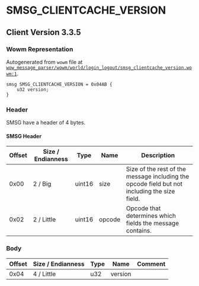 # SMSG_CLIENTCACHE_VERSION

## Client Version 3.3.5

### Wowm Representation

Autogenerated from `wowm` file at [`wow_message_parser/wowm/world/login_logout/smsg_clientcache_version.wowm:1`](https://github.com/gtker/wow_messages/tree/main/wow_message_parser/wowm/world/login_logout/smsg_clientcache_version.wowm#L1).
```rust,ignore
smsg SMSG_CLIENTCACHE_VERSION = 0x04AB {
    u32 version;
}
```
### Header

SMSG have a header of 4 bytes.

#### SMSG Header

| Offset | Size / Endianness | Type   | Name   | Description |
| ------ | ----------------- | ------ | ------ | ----------- |
| 0x00   | 2 / Big           | uint16 | size   | Size of the rest of the message including the opcode field but not including the size field.|
| 0x02   | 2 / Little        | uint16 | opcode | Opcode that determines which fields the message contains.|

### Body

| Offset | Size / Endianness | Type | Name | Comment |
| ------ | ----------------- | ---- | ---- | ------- |
| 0x04 | 4 / Little | u32 | version |  |

